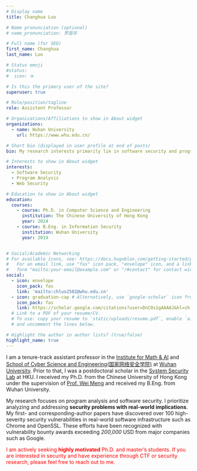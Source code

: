 ```yaml
---
# Display name
title: Changhua Luo

# Name pronunciation (optional)
# name_pronunciation: 罗昌华

# Full name (for SEO)
first_name: Changhua
last_name: Luo

# Status emoji
#status:
#  icon: ☕️

# Is this the primary user of the site?
superuser: true

# Role/position/tagline
role: Assistent Professor

# Organizations/Affiliations to show in About widget
organizations:
  - name: Wuhan University
    url: https://www.whu.edu.cn/

# Short bio (displayed in user profile at end of posts)
bio: My research interests primarily lie in software security and program analysis,. Recently, I mainly worked on developing techniques for automatically detecting and patching vulnerabilities in software.

# Interests to show in About widget
interests:
  - Software Security
  - Program Analysis
  - Web Security

# Education to show in About widget
education:
  courses:
    - course: Ph.D. in Computer Science and Engineering
      institution: The Chinese University of Hong Kong
      year: 2024
    - course: B.Eng. in Information Security
      institution: Wuhan University
      year: 2019


# Social/Academic Networking
# For available icons, see: https://docs.hugoblox.com/getting-started/page-builder/#icons
#   For an email link, use "fas" icon pack, "envelope" icon, and a link in the
#   form "mailto:your-email@example.com" or "/#contact" for contact widget.
social:
  - icon: envelope
    icon_pack: fas
    link: 'mailto:chluo2502@whu.edu.cn'
  - icon: graduation-cap # Alternatively, use `google-scholar` icon from `ai` icon pack
    icon_pack: fas
    link: https://scholar.google.com/citations?user=DnC0s1gAAAAJ&hl=zh-CN&oi=sra
  # Link to a PDF of your resume/CV.
  # To use: copy your resume to `static/uploads/resume.pdf`, enable `ai` icons in `params.yaml`,
  # and uncomment the lines below.

# Highlight the author in author lists? (true/false)
highlight_name: true
---
```


I am a tenure-track assistant professor in the [Institute for Math & AI](https://imai.whu.edu.cn/index.htm) and [School of Cyber Science and Engineering(国家网络安全学院)](https://cse.whu.edu.cn/) at [Wuhan University](https://www.whu.edu.cn/).  Prior to that, I was a postdoctoral scholar in the [System Security Lab](https://i.cs.hku.hk/~cqian/) at HKU. I received my Ph.D. from the Chinese University of Hong Kong under the supervision of [Prof. Wei Meng](https://www.cse.cuhk.edu.hk/~wei/) and received my B.Eng. from Wuhan University.

My research focuses on program analysis and software security.  I prioritize analyzing and addressing **security problems with real-world implications**. My first- and corresponding-author papers have discovered over 100 high-severity security vulnerabilities in real-world software infrastructure such as Chrome and OpenSSL. These efforts have been recognized with vulnerability bounty awards exceeding *200,000* USD from major companies such as Google.

<span style="color: red;">I am actively seeking <strong>highly motivated</strong> Ph.D. and master’s students. If you are interested in security and have experience through CTF or security research, please feel free to reach out to me.</span>

